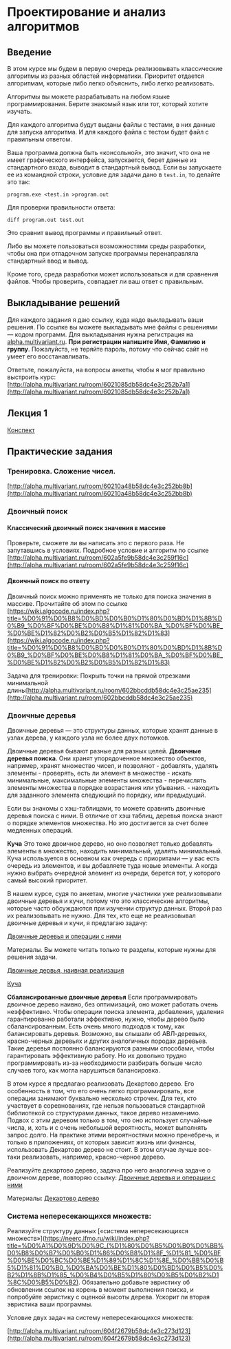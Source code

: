 # Проектирование и анализ алгоритмов

## Введение

В этом курсе мы будем в первую очередь реализовывать классические алгоритмы из разных областей информатики. Приоритет отдается алгоритмам, которые либо легко объяснить, либо легко реализовать.

Алгоритмы вы можете разрабатывать на любом языке программирования. Берите знакомый язык или тот, который хотите изучать.

Для каждого алгоритма будут выданы файлы с тестами, в них данные для запуска алгоритма. И для каждого файла с тестом будет файл с правильным ответом. 

Ваша программа должна быть «консольной», это значит, что она не имеет графического интерфейса, запускается, берет данные из стандартного входа, выводит в стандартный вывод. Если вы запускаете ее из командной строки, условие для задачи дано в `test.in`, то делайте это так:

`program.exe <test.in >program.out`

Для проверки правильности ответа:

`diff program.out test.out`

Это сравнит вывод программы и правильный ответ.

Либо вы можете пользоваться возможностями среды
разработки, чтобы она при отладочном запуске программы
перенаправляла стандартный ввод и вывод.

Кроме того, среда разработки может использоваться и для сравнения файлов. Чтобы проверить, совпадает ли ваш ответ с правильным.

## Выкладывание решений
Для каждого задания я даю ссылку, куда надо выкладывать
ваши решения. По ссылке вы можете выкладывать мне файлы с решениями — кодом программ.
Для выкладывания нужна регистрация на
[alpha.multivariant.ru](http://alpha.multivariant.ru).
**При регистрации напишите Имя, Фамилию и группу**.
Пожалуйста, не теряйте пароль, потому что сейчас
сайт не умеет его восстанавливать.

Ответьте, пожалуйста, на вопросы анкеты, чтобы я мог правильно выстроить курс: [http://alpha.multivariant.ru/room/6021085db58dc4e3c252b7a1](http://alpha.multivariant.ru/room/6021085db58dc4e3c252b7a1)

## Лекция 1
[Конспект](lecture1.md)

## Практические задания

### Тренировка. Сложение чисел.

[http://alpha.multivariant.ru/room/60210a48b58dc4e3c252bb8b](http://alpha.multivariant.ru/room/60210a48b58dc4e3c252bb8b)

### Двоичный поиск

#### Классический двоичный поиск значения в массиве

Проверьте, сможете ли вы написать это с первого раза. Не запутавшись в условиях. Подробное условие и алгоритм по ссылке [http://alpha.multivariant.ru/room/602a5fe9b58dc4e3c259f16c](http://alpha.multivariant.ru/room/602a5fe9b58dc4e3c259f16c)

#### Двоичный поиск по ответу
Двоичный поиск можно применять не только для поиска значения в массиве. Прочитайте об этом по ссылке [https://wiki.algocode.ru/index.php?title=%D0%91%D0%B8%D0%BD%D0%B0%D1%80%D0%BD%D1%8B%D0%B9_%D0%BF%D0%BE%D0%B8%D1%81%D0%BA_%D0%BF%D0%BE_%D0%BE%D1%82%D0%B2%D0%B5%D1%82%D1%83](https://wiki.algocode.ru/index.php?title=%D0%91%D0%B8%D0%BD%D0%B0%D1%80%D0%BD%D1%8B%D0%B9_%D0%BF%D0%BE%D0%B8%D1%81%D0%BA_%D0%BF%D0%BE_%D0%BE%D1%82%D0%B2%D0%B5%D1%82%D1%83)

Задача для тренировки: Покрыть точки на прямой отрезками минимальной длины[http://alpha.multivariant.ru/room/602bbcddb58dc4e3c25ae235](http://alpha.multivariant.ru/room/602bbcddb58dc4e3c25ae235)

### Двоичные деревья

Двоичные деревья — это структуры данных, которые хранят данные в узлах дерева, у каждого узла не более двух потомков.

Двоичные деревья бывают разные для разных целей.
**Двоичные деревья поиска**. Они хранят упорядоченное множество объектов, например, хранят множество чисел, и позволяют
    - добавлять, удалять элементы
    - проверять, есть ли элемент в множестве
    - искать минимальные, максимальные элементы множества
    - перечислять элементы множества в порядке возрастания или убывания.
    - находить для заданного элемента следующий по порядку, или предыдущий.
    
Если вы знакомы с хэш-таблицами, то можете сравнить двоичные деревья поиска с ними. В отличие от хэш таблиц, деревья поиска знают о порядке элементов множества. Но это достигается за счет более медленных операций.

**Куча** Это тоже двоичное дерево, но оно позволяет только добавлять элементы в множество, находить минимальный, удалять минимальный. Куча используется в основном как очередь с приоритами — у вас есть очередь из элементов, и вы добавляете туда новые элементы. А когда нужно выбрать очередной элемент из очереди, берется тот, у которого самый высокий приоритет. 

В нашем курсе, судя по анкетам, многие участники уже реализовывали двоичные деревья и кучи, потому что это классические алгоритмы, которые часто обсуждаются при изучении структур данных. Второй раз их реализовывать не нужно. Для тех, кто еще не реализовывал двоичные деревья и кучи, я предлагаю задачу:

[Двоичные деревья и операции с ними](http://alpha.multivariant.ru/room/603e06c2b58dc4e3c26818f6)

Материалы. Вы можете читать только те разделы, которые нужны для решения задачи.

[Двоичные дервья, наивная реализация](https://neerc.ifmo.ru/wiki/index.php?title=%D0%94%D0%B5%D1%80%D0%B5%D0%B2%D0%BE_%D0%BF%D0%BE%D0%B8%D1%81%D0%BA%D0%B0,_%D0%BD%D0%B0%D0%B8%D0%B2%D0%BD%D0%B0%D1%8F_%D1%80%D0%B5%D0%B0%D0%BB%D0%B8%D0%B7%D0%B0%D1%86%D0%B8%D1%8F)

[Куча](https://neerc.ifmo.ru/wiki/index.php?title=%D0%94%D0%B2%D0%BE%D0%B8%D1%87%D0%BD%D0%B0%D1%8F_%D0%BA%D1%83%D1%87%D0%B0)

**Сбалансированные двоичные деревья**
Если программировать двоичное дерево наивно, без оптимизаций, оно может работать очень неэффективно. Чтобы операции поиска элемента, добавления, удаления гарантированно работали эффективно, нужно, чтобы дерево было сбалансированным. Есть очень много подходов к тому, как балансировать деревья. Возможно, вы слышали об АВЛ-деревьях, красно-черных деревьях и других аналогичных породах деревьев. Такие деревья постоянно балансируются разными способами, чтобы гарантировать эффективную работу. Но их довольно трудно программировать из-за необходимости разбирать больше число случаев того, как могла нарушиться балансировка.

В этом курсе я предлагаю реализовать Декартово дерево. Его особенность в том, что его очень легко программировать, все операции занимают буквально несколько строчек. Для тех, кто участвует в соревнованиях, где нельзя пользоваться стандартной библиотекой со структурами данных, такое дерево незаменимо. Подвох с этим деревом только в том, что оно использует случайные числа, и, хоть и с очень небольшой вероятность, может выполнять запрос долго. На практике этими вероятностями можно пренебречь, и только в приложениях, от которых зависит жизнь или финансы, использовать Декартово дерево не стоит. В этом случае лучше все-таки реализовать, например, красно-черное дерево.

Реализуйте декартово дерево, задача про него аналогична задаче о двоичном дереве, повторяю ссылку:
[Двоичные деревья и операции с ними](http://alpha.multivariant.ru/room/603e06c2b58dc4e3c26818f6)

Материалы: [Декартово дерево](https://neerc.ifmo.ru/wiki/index.php?title=%D0%94%D0%B5%D0%BA%D0%B0%D1%80%D1%82%D0%BE%D0%B2%D0%BE_%D0%B4%D0%B5%D1%80%D0%B5%D0%B2%D0%BE)


### Система непересекающихся множеств:

Реализуйте структуру данных [«система непересекающихся множеств»](https://neerc.ifmo.ru/wiki/index.php?title=%D0%A1%D0%9D%D0%9C_(%D1%80%D0%B5%D0%B0%D0%BB%D0%B8%D0%B7%D0%B0%D1%86%D0%B8%D1%8F_%D1%81_%D0%BF%D0%BE%D0%BC%D0%BE%D1%89%D1%8C%D1%8E_%D0%BB%D0%B5%D1%81%D0%B0_%D0%BA%D0%BE%D1%80%D0%BD%D0%B5%D0%B2%D1%8B%D1%85_%D0%B4%D0%B5%D1%80%D0%B5%D0%B2%D1%8C%D0%B5%D0%B2). Обязательно добавьте эвристику об обновлении ссылок на корень в момент выполнения поиска, и попробуйте эвристику с оценкой высоты дерева. Ускорит ли вторая эвристика ваши программы.

Условие двух задач на систему непересекающихся множеств:

[http://alpha.multivariant.ru/room/604f2679b58dc4e3c273d123](http://alpha.multivariant.ru/room/604f2679b58dc4e3c273d123)
